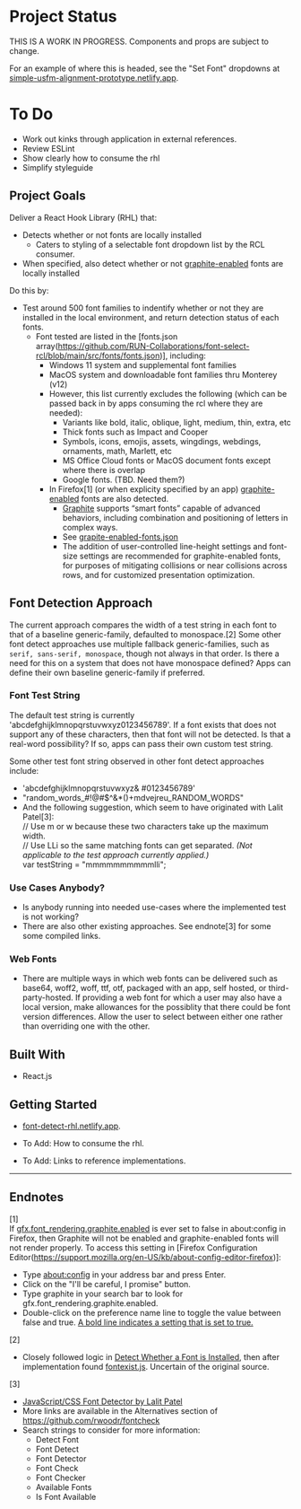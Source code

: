 # Project Status
THIS IS A WORK IN PROGRESS. Components and props are subject to change.

For an example of where this is headed, see the "Set Font" dropdowns at [simple-usfm-alignment-prototype.netlify.app](https://simple-usfm-alignment-prototype.netlify.app/).

# To Do
 * Work out kinks through application in external references.
 * Review ESLint
 * Show clearly how to consume the rhl
 * Simplify styleguide


## Project Goals
Deliver a React Hook Library (RHL) that:
 * Detects whether or not fonts are locally installed
   * Caters to styling of a selectable font dropdown list by the RCL consumer.
 * When specified, also detect whether or not [graphite-enabled](https://software.sil.org/fonts/) fonts are locally installed

Do this by:
 * Test around 500 font families to indentify whether or not they are installed in the local environment, and return detection status of each fonts.
    * Font tested are listed in the [fonts.json array(https://github.com/RUN-Collaborations/font-select-rcl/blob/main/src/fonts/fonts.json)], including:
      * Windows 11 system and supplemental font families
      * MacOS system and downloadable font families thru Monterey (v12)
      * However, this list currently excludes the following (which can be passed back in by apps consuming the rcl where they are needed):
         * Variants like bold, italic, oblique, light, medium, thin, extra, etc
         * Thick fonts such as Impact and Cooper
         * Symbols, icons, emojis, assets, wingdings, webdings, ornaments, math, Marlett, etc
         * MS Office Cloud fonts or MacOS document fonts except where there is overlap
         * Google fonts. (TBD. Need them?)
      * In Firefox[1] (or when explicity specified by an app) [graphite-enabled](https://software.sil.org/fonts/) fonts are also detected.
         * [Graphite](https://scripts.sil.org/cms/scripts/page.php?site_id=projects&item_id=graphite_about) supports “smart fonts” capable of advanced behaviors, including combination and positioning of letters in complex ways.
         * See [grapite-enabled-fonts.json](https://github.com/RUN-Collaborations/font-select-rcl/blob/main/src/fonts/graphite-enabled-fonts.json)
         * The addition of user-controlled line-height settings and font-size settings are recommended for graphite-enabled fonts, for purposes of mitigating collisions or near collisions across rows, and for customized presentation optimization.

## Font Detection Approach
The current approach compares the width of a test string in each font to that of a baseline generic-family, defaulted to monospace.[2] Some other font detect approaches use multiple fallback generic-families, such as `serif, sans-serif, monospace`, though not always in that order. Is there a need for this on a system that does not have monospace defined? Apps can define their own baseline generic-family if preferred.

### Font Test String
The default test string is currently 'abcdefghijklmnopqrstuvwxyz0123456789'. If a font exists that does not support any of these characters, then that font will not be detected. Is that a real-word possibility? If so, apps can pass their own custom test string.

Some other test font string observed in other font detect approaches include:
 * 'abcdefghijklmnopqrstuvwxyz& #0123456789'
 * "random_words_#!@#$^&*()+mdvejreu_RANDOM_WORDS"
 * And the following suggestion, which seem to have originated with Lalit Patel[3]:  
    // Use m or w because these two characters take up the maximum width.  
    // Use LLi so the same matching fonts can get separated. *(Not applicable to the test approach currently applied.)*  
    var testString = "mmmmmmmmmmlli";  

### Use Cases Anybody?
 * Is anybody running into needed use-cases where the implemented test is not working?
 * There are also other existing approaches. See endnote[3] for some some compiled links.

### Web Fonts
 * There are multiple ways in which web fonts can be delivered such as base64, woff2, woff, ttf, otf, packaged with an app, self hosted, or third-party-hosted. If providing a web font for which a user may also have a local version, make allowances for the possiblity that there could be font version differences. Allow the user to select between either one rather than overriding one with the other.

## Built With

 * React.js

## Getting Started

 * [font-detect-rhl.netlify.app](https://font-detect-rhl.netlify.app/).

 * To Add: How to consume the rhl.

 * To Add: Links to reference implementations.
___

## Endnotes
[1]  
If [gfx.font_rendering.graphite.enabled](https://silnrsi.github.io/FDBP/en-US/Browsers%20as%20a%20font%20test%20platform.html) is ever set to false in about:config in Firefox, then Graphite will not be enabled and graphite-enabled fonts will not render properly. To access this setting in [Firefox Configuration Editor(https://support.mozilla.org/en-US/kb/about-config-editor-firefox)]:
* Type [about:config](about:config) in your address bar and press Enter.
* Click on the "I'll be careful, I promise" button.
* Type graphite in your search bar to look for gfx.font_rendering.graphite.enabled.
* Double-click on the preference name line to toggle the value between false and true. [A bold line indicates a setting that is set to true.](https://support.mozilla.org/en-US/kb/about-config-editor-firefox)

[2]  
* Closely followed logic in [Detect Whether a Font is Installed](https://www.kirupa.com/html5/detect_whether_font_is_installed.htm), then after implementation found [fontexist.js](https://gist.github.com/alloyking/4154494). Uncertain of the original source.

[3]  
* [JavaScript/CSS Font Detector by Lalit Patel](https://gist.github.com/szepeviktor/d28dfcfc889fe61763f3)
* More links are available in the Alternatives section of https://github.com/rwoodr/fontcheck
* Search strings to consider for more information:
   * Detect Font
   * Font Detect
   * Font Detector
   * Font Check
   * Font Checker
   * Available Fonts
   * Is Font Available
